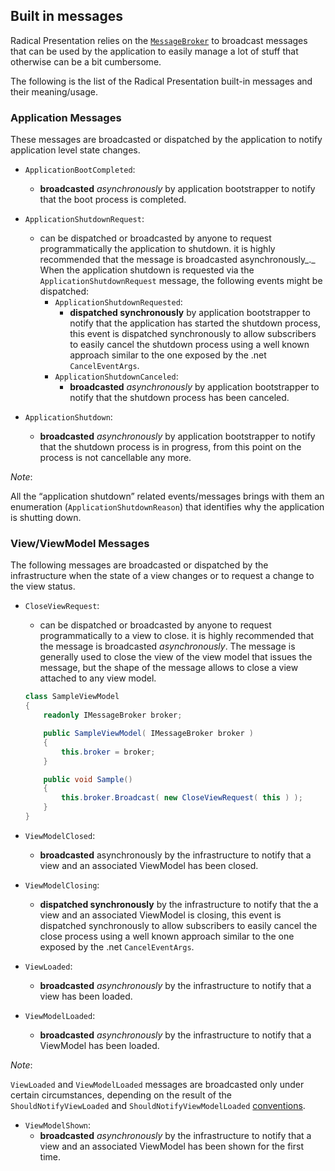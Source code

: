 ## Built in messages

Radical Presentation relies on the [`MessageBroker`](../messaging/message-broker.md) to broadcast messages that can be used by the application to easily manage a lot of stuff that otherwise can be a bit cumbersome.

The following is the list of the Radical Presentation built-in messages and their meaning/usage.

### Application Messages

These messages are broadcasted or dispatched by the application to notify application level state changes.

* `ApplicationBootCompleted`:

  * **broadcasted** *asynchronously* by application bootstrapper to notify that the boot process is completed.

* `ApplicationShutdownRequest`:
  * can be dispatched or broadcasted by anyone to request programmatically the application to shutdown. it is highly recommended that the message is broadcasted asynchronously_._ When the application shutdown is requested via the `ApplicationShutdownRequest` message, the following events might be dispatched:
    * `ApplicationShutdownRequested`:
      * **dispatched synchronously** by application bootstrapper to notify that the application has started the shutdown process, this event is dispatched synchronously to allow subscribers to easily cancel the shutdown process using a well known approach similar to the one exposed by the .net `CancelEventArgs`.
    * `ApplicationShutdownCanceled`:
      * **broadcasted** *asynchronously* by application bootstrapper to notify that the shutdown process has been canceled.

* `ApplicationShutdown`:
  * **broadcasted** *asynchronously* by application bootstrapper to notify that the shutdown process is in progress, from this point on the process is not cancellable any more.

*Note*:

All the “application shutdown” related events/messages brings with them an enumeration (`ApplicationShutdownReason`) that identifies why the application is shutting down.

### View/ViewModel Messages

The following messages are broadcasted or dispatched by the infrastructure when the state of a view changes or to request a change to the view status.

* `CloseViewRequest`:
  * can be dispatched or broadcasted by anyone to request programmatically to a view to close. it is highly recommended that the message is broadcasted *asynchronously*.
    The message is generally used to close the view of the view model that issues the message, but the shape of the message allows to close a view attached to any view model.

  ```csharp
  class SampleViewModel
  {
      readonly IMessageBroker broker;

      public SampleViewModel( IMessageBroker broker )
      {
          this.broker = broker;
      }

      public void Sample()
      {
          this.broker.Broadcast( new CloseViewRequest( this ) );
      }
  }
  ```

* `ViewModelClosed`:
  * **broadcasted** asynchronously by the infrastructure to notify that a view and an associated ViewModel has been closed.
* `ViewModelClosing`:
  * **dispatched synchronously** by the infrastructure to notify that the a view and an associated ViewModel is closing, this event is dispatched synchronously to allow subscribers to easily cancel the close process using a well known approach similar to the one exposed by the .net `CancelEventArgs`.
* `ViewLoaded`:
  * **broadcasted** *asynchronously* by the infrastructure to notify that a view has been loaded.
* `ViewModelLoaded`:
  * **broadcasted** *asynchronously* by the infrastructure to notify that a ViewModel has been loaded.

*Note*:

`ViewLoaded` and `ViewModelLoaded` messages are broadcasted only under certain circumstances, depending on the result of the `ShouldNotifyViewLoaded` and `ShouldNotifyViewModelLoaded` [conventions](runtime-conventions.md).

* `ViewModelShown`:
  * **broadcasted** *asynchronously* by the infrastructure to notify that a view and an associated ViewModel has been shown for the first time.
